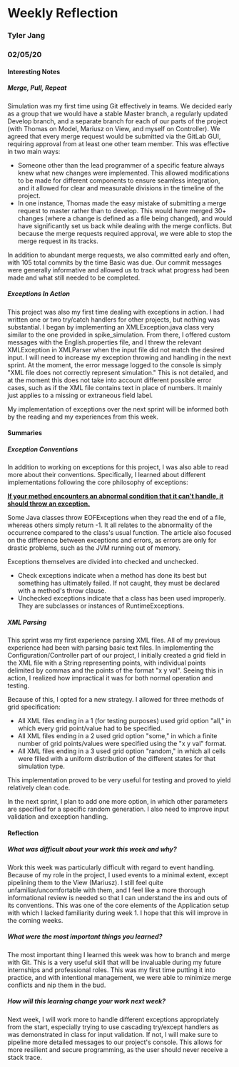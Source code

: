 # Weekly Reflection
### Tyler Jang
### 02/05/20

#### Interesting Notes

##### Merge, Pull, Repeat
Simulation was my first time using Git effectively in teams. We decided early as a group that we would have a stable Master branch, a regularly updated Develop branch, and a separate branch
for each of our parts of the project (with Thomas on Model, Mariusz on View, and myself on Controller). We agreed that every merge request would be submitted via the GitLab GUI,
requiring approval from at least one other team member. This was effective in two main ways:
 * Someone other than the lead programmer of a specific feature always knew what new changes were implemented. This allowed modifications to be made for different components to ensure seamless integration,
 and it allowed for clear and measurable divisions in the timeline of the project.
 * In one instance, Thomas made the easy mistake of submitting a merge request to master rather than to develop. This would have merged 30+ changes (where a change is defined as a file being changed), and would have significantly set us
 back while dealing with the merge conflicts. But because the merge requests required approval, we were able to stop the merge request in its tracks.
 
 In addition to abundant merge requests, we also committed early and often, with 105 total commits by the time Basic was due. Our commit messages were generally informative and allowed us to track
 what progress had been made and what still needed to be completed.  

##### Exceptions In Action
This project was also my first time dealing with exceptions in action. I had written one or two try/catch handlers for other projects, but nothing was substantial. I began by implementing an XMLException.java
class very similar to the one provided in spike_simulation. From there, I offered custom messages with the English.properties file, and I threw the relevant XMLException in XMLParser when the input file did not match
the desired input. I will need to increase my exception throwing and handling in the next sprint. At the moment, the error message logged to the console is simply "XML file does not correctly represent simulation."
This is not detailed, and at the moment this does not take into account different possible error cases, such as if the XML file contains text in place of numbers. It mainly just applies to a missing or extraneous field label.

My implementation of exceptions over the next sprint will be informed both by the reading and my experiences from this week. 

#### Summaries

##### Exception Conventions
In addition to working on exceptions for this project, I was also able to read more about their conventions. Specifically, I learned about different implementations following the core philosophy of exceptions:

**[If your method encounters an abnormal condition that it can't handle, it should throw an exception.](https://www.javaworld.com/article/2076721/designing-with-exceptions.html)**

Some Java classes throw EOFExceptions when they read the end of a file, whereas others simply return -1. It all relates to the abnormality of the occurrence compared to the class's usual function.
The article also focused on the difference between exceptions and errors, as errors are only for drastic problems, such as the JVM running out of memory.

Exceptions themselves are divided into checked and unchecked.
 * Check exceptions indicate when a method has done its best but something has ultimately failed. If not caught, they must be declared with a method's throw clause.
 * Unchecked exceptions indicate that a class has been used improperly. They are subclasses or instances of RuntimeExceptions.

##### XML Parsing
This sprint was my first experience parsing XML files. All of my previous experience had been with parsing basic text files. In implementing the Configuration/Controller part of our project,
I initially created a grid field in the XML file with a String representing points, with individual points delimited by commas and the points of the format "x y val". Seeing this in action, I realized how impractical it was
for both normal operation and testing.

Because of this, I opted for a new strategy. I allowed for three methods of grid specification:
 * All XML files ending in a 1 (for testing purposes) used grid option "all," in which every grid point/value had to be specified.
 * All XML files ending in a 2 used grid option "some," in which a finite number of grid points/values were specified using the "x y val" format.
 * All XML files ending in a 3 used grid option "random," in which all cells were filled with a uniform distribution of the different states for that simulation type.
 
This implementation proved to be very useful for testing and proved to yield relatively clean code.

In the next sprint, I plan to add one more option, in which other parameters are specified for a specific random generation. I also need to improve input validation and exception handling. 

#### Reflection

##### What was difficult about your work this week and why?
Work this week was particularly difficult with regard to event handling. Because of my role in the project, I used events to a minimal extent, except pipelining them to the View (Mariusz). I still
feel quite unfamiliar/uncomfortable with them, and I feel like a more thorough informational review is needed so that I can understand the ins and outs of its conventions. This was one of the core elements of
the Application setup with which I lacked familiarity during week 1. I hope that this will improve in the coming weeks.

##### What were the most important things you learned?
The most important thing I learned this week was how to branch and merge with Git. This is a very useful skill that will be invaluable during my future internships and professional roles.
This was my first time putting it into practice, and with intentional management, we were able to minimize merge conflicts and nip them in the bud.

##### How will this learning change your work next week?
Next week, I will work more to handle different exceptions appropriately from the start, especially trying to use cascading try/except handlers as was demonstrated in class for
input validation. If not, I will make sure to pipeline more detailed messages to our project's console. This allows for more resilient and secure programming, as the user should never
receive a stack trace. 
